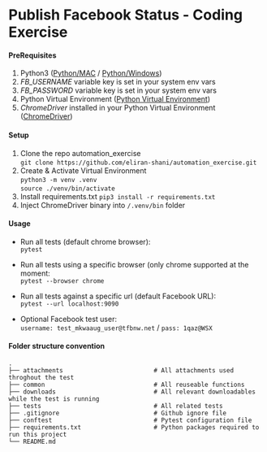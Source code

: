 # Publish Facebook Status - Coding Exercise

#### PreRequisites
1. Python3 ([Python/MAC] / [Python/Windows]) 
2. *FB_USERNAME* variable key is set in your system env vars
3. *FB_PASSWORD* variable key is set in your system env vars
4. Python Virtual Environment ([Python Virtual Environment])
4. *ChromeDriver* installed in your Python Virtual Environment ([ChromeDriver])

[Python/MAC]: https://realpython.com/installing-python/#macos-mac-os-x
[Python/Windows]: https://realpython.com/installing-python/#windows
[Python Virtual Environment]: https://docs.python.org/3/tutorial/venv.html
[ChromeDriver]: https://chromedriver.chromium.org/getting-started

#### Setup
1. Clone the repo automation_exercise <br>
`git clone https://github.com/eliran-shani/automation_exercise.git`
2. Create & Activate Virtual Environment <br>
`python3 -m venv .venv`  <br>
`source ./venv/bin/activate` <br>
2. Install requirements.txt `pip3 install -r requirements.txt`
3. Inject ChromeDriver binary into `/.venv/bin` folder


#### Usage

* Run all tests (default chrome browser): <br>
`pytest`

* Run all tests using a specific browser (only chrome supported at the moment: <br>
`pytest --browser chrome`

* Run all tests against a specific url (default Facebook URL): <br>
`pytest --url localhost:9090`

* Optional Facebook test user: <br>
`username: test_mkwaaug_user@tfbnw.net` / `pass: 1qaz@WSX`

#### Folder structure convention
    .
    ├── attachments                         # All attachments used throghout the test
    ├── common                              # All reuseable functions
    ├── downloads                           # All relevant downloadables while the test is running
    ├── tests                               # All related tests
    ├── .gitignore                          # Github ignore file
    ├── conftest                            # Pytest configuration file
    ├── requirements.txt                    # Python packages required to run this project                           
    └── README.md

 
